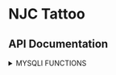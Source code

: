 # NJC Tattoo
## API Documentation
<details><summary>MYSQLI FUNCTIONS</summary>
<p>

<details><summary>**SELECT FUNCTIONS**</summary>
<p>

## $api->select()
Returns 'SELECT ' to the string.
```php
$query = $api->select();
// $query = 'SELECT ';
```

## $api->params($string, $params)
Returns the given query and with its defined parameters.
To specify a single parameter, do
```php
$query = $api->params($query, '*');
// $query = 'SELECT * ';
```

To specify multiple parameters, do
```php
$query = $api->params($query, array($arg1, $arg2, ..., $argN));

Example:
$query = $api->params($query, array('column1', 'column2', 'column 3'))
// $query = 'SELECT column1, column2, column3 ';
```

</p>
</details>
